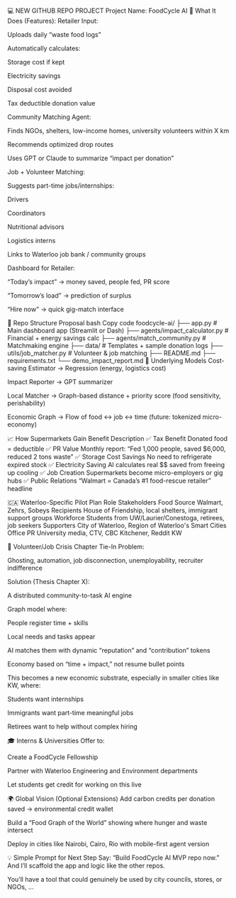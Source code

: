 💻 NEW GITHUB REPO PROJECT
Project Name: FoodCycle AI
🚛 What It Does (Features):
Retailer Input:

Uploads daily “waste food logs”

Automatically calculates:

Storage cost if kept

Electricity savings

Disposal cost avoided

Tax deductible donation value

Community Matching Agent:

Finds NGOs, shelters, low-income homes, university volunteers within X km

Recommends optimized drop routes

Uses GPT or Claude to summarize “impact per donation”

Job + Volunteer Matching:

Suggests part-time jobs/internships:

Drivers

Coordinators

Nutritional advisors

Logistics interns

Links to Waterloo job bank / community groups

Dashboard for Retailer:

“Today’s impact” → money saved, people fed, PR score

“Tomorrow’s load” → prediction of surplus

“Hire now” → quick gig-match interface

📂 Repo Structure Proposal
bash
Copy code
foodcycle-ai/
├── app.py                     # Main dashboard app (Streamlit or Dash)
├── agents/impact_calculator.py  # Financial + energy savings calc
├── agents/match_community.py    # Matchmaking engine
├── data/                       # Templates + sample donation logs
├── utils/job_matcher.py        # Volunteer & job matching
├── README.md
├── requirements.txt
└── demo_impact_report.md
🧠 Underlying Models
Cost-saving Estimator → Regression (energy, logistics cost)

Impact Reporter → GPT summarizer

Local Matcher → Graph-based distance + priority score (food sensitivity, perishability)

Economic Graph → Flow of food ↔ job ↔ time (future: tokenized micro-economy)

📈 How Supermarkets Gain
Benefit	Description
✅ Tax Benefit	Donated food = deductible
✅ PR Value	Monthly report: “Fed 1,000 people, saved $6,000, reduced 2 tons waste”
✅ Storage Cost Savings	No need to refrigerate expired stock
✅ Electricity Saving	AI calculates real $$ saved from freeing up cooling
✅ Job Creation	Supermarkets become micro-employers or gig hubs
✅ Public Relations	“Walmart = Canada’s #1 food-rescue retailer” headline

🇨🇦 Waterloo-Specific Pilot Plan
Role	Stakeholders
Food Source	Walmart, Zehrs, Sobeys
Recipients	House of Friendship, local shelters, immigrant support groups
Workforce	Students from UW/Laurier/Conestoga, retirees, job seekers
Supporters	City of Waterloo, Region of Waterloo's Smart Cities Office
PR	University media, CTV, CBC Kitchener, Reddit KW

🤖 Volunteer/Job Crisis Chapter Tie-In
Problem:

Ghosting, automation, job disconnection, unemployability, recruiter indifference

Solution (Thesis Chapter X):

A distributed community-to-task AI engine

Graph model where:

People register time + skills

Local needs and tasks appear

AI matches them with dynamic “reputation” and “contribution” tokens

Economy based on “time + impact,” not resume bullet points

This becomes a new economic substrate, especially in smaller cities like KW, where:

Students want internships

Immigrants want part-time meaningful jobs

Retirees want to help without complex hiring

🎓 Interns & Universities
Offer to:

Create a FoodCycle Fellowship

Partner with Waterloo Engineering and Environment departments

Let students get credit for working on this live

🌍 Global Vision (Optional Extensions)
Add carbon credits per donation saved → environmental credit wallet

Build a “Food Graph of the World” showing where hunger and waste intersect

Deploy in cities like Nairobi, Cairo, Rio with mobile-first agent version

💡 Simple Prompt for Next Step
Say:
“Build FoodCycle AI MVP repo now.”
And I’ll scaffold the app and logic like the other repos.

You’ll have a tool that could genuinely be used by city councils, stores, or NGOs, ...


